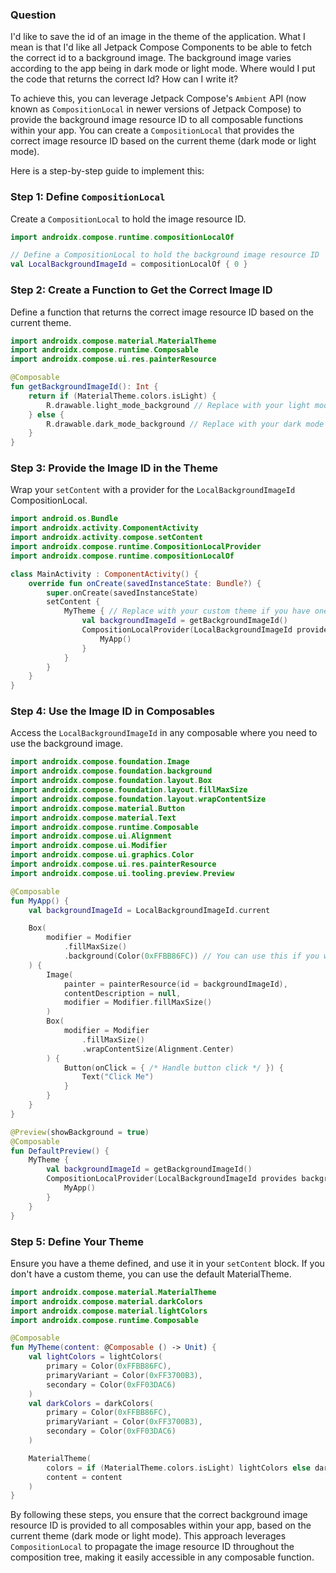 ### Question
I'd like to save the id of an image in the theme of the application. 
What I mean is that I'd like all Jetpack Compose Components to be 
able to fetch the correct id to a background image. 
The background image varies according to the app being in dark 
mode or light mode. Where would I put the code that returns the 
correct Id? How can I write it?

To achieve this, you can leverage Jetpack Compose's `Ambient` 
API (now known as `CompositionLocal` in newer versions of Jetpack Compose) 
to provide the background image resource ID to all composable functions 
within your app. You can create a `CompositionLocal` that 
provides the correct image resource ID based on the current 
theme (dark mode or light mode).

Here is a step-by-step guide to implement this:

### Step 1: Define `CompositionLocal`

Create a `CompositionLocal` to hold the image resource ID.

```kotlin
import androidx.compose.runtime.compositionLocalOf

// Define a CompositionLocal to hold the background image resource ID
val LocalBackgroundImageId = compositionLocalOf { 0 }
```

### Step 2: Create a Function to Get the Correct Image ID

Define a function that returns the correct image resource ID based on the current theme.

```kotlin
import androidx.compose.material.MaterialTheme
import androidx.compose.runtime.Composable
import androidx.compose.ui.res.painterResource

@Composable
fun getBackgroundImageId(): Int {
    return if (MaterialTheme.colors.isLight) {
        R.drawable.light_mode_background // Replace with your light mode background image resource ID
    } else {
        R.drawable.dark_mode_background // Replace with your dark mode background image resource ID
    }
}
```

### Step 3: Provide the Image ID in the Theme

Wrap your `setContent` with a provider for the `LocalBackgroundImageId` CompositionLocal.

```kotlin
import android.os.Bundle
import androidx.activity.ComponentActivity
import androidx.activity.compose.setContent
import androidx.compose.runtime.CompositionLocalProvider
import androidx.compose.runtime.compositionLocalOf

class MainActivity : ComponentActivity() {
    override fun onCreate(savedInstanceState: Bundle?) {
        super.onCreate(savedInstanceState)
        setContent {
            MyTheme { // Replace with your custom theme if you have one
                val backgroundImageId = getBackgroundImageId()
                CompositionLocalProvider(LocalBackgroundImageId provides backgroundImageId) {
                    MyApp()
                }
            }
        }
    }
}
```

### Step 4: Use the Image ID in Composables

Access the `LocalBackgroundImageId` in any composable where you need to use the background image.

```kotlin
import androidx.compose.foundation.Image
import androidx.compose.foundation.background
import androidx.compose.foundation.layout.Box
import androidx.compose.foundation.layout.fillMaxSize
import androidx.compose.foundation.layout.wrapContentSize
import androidx.compose.material.Button
import androidx.compose.material.Text
import androidx.compose.runtime.Composable
import androidx.compose.ui.Alignment
import androidx.compose.ui.Modifier
import androidx.compose.ui.graphics.Color
import androidx.compose.ui.res.painterResource
import androidx.compose.ui.tooling.preview.Preview

@Composable
fun MyApp() {
    val backgroundImageId = LocalBackgroundImageId.current

    Box(
        modifier = Modifier
            .fillMaxSize()
            .background(Color(0xFFBB86FC)) // You can use this if you want a color background in addition to the image
    ) {
        Image(
            painter = painterResource(id = backgroundImageId),
            contentDescription = null,
            modifier = Modifier.fillMaxSize()
        )
        Box(
            modifier = Modifier
                .fillMaxSize()
                .wrapContentSize(Alignment.Center)
        ) {
            Button(onClick = { /* Handle button click */ }) {
                Text("Click Me")
            }
        }
    }
}

@Preview(showBackground = true)
@Composable
fun DefaultPreview() {
    MyTheme {
        val backgroundImageId = getBackgroundImageId()
        CompositionLocalProvider(LocalBackgroundImageId provides backgroundImageId) {
            MyApp()
        }
    }
}
```

### Step 5: Define Your Theme

Ensure you have a theme defined, and use it in your `setContent` block. 
If you don't have a custom theme, you can use the default MaterialTheme.

```kotlin
import androidx.compose.material.MaterialTheme
import androidx.compose.material.darkColors
import androidx.compose.material.lightColors
import androidx.compose.runtime.Composable

@Composable
fun MyTheme(content: @Composable () -> Unit) {
    val lightColors = lightColors(
        primary = Color(0xFFBB86FC),
        primaryVariant = Color(0xFF3700B3),
        secondary = Color(0xFF03DAC6)
    )
    val darkColors = darkColors(
        primary = Color(0xFFBB86FC),
        primaryVariant = Color(0xFF3700B3),
        secondary = Color(0xFF03DAC6)
    )

    MaterialTheme(
        colors = if (MaterialTheme.colors.isLight) lightColors else darkColors,
        content = content
    )
}
```

By following these steps, you ensure that the correct background 
image resource ID is provided to all composables within your app, 
based on the current theme (dark mode or light mode). This 
approach leverages `CompositionLocal` to propagate the image 
resource ID throughout the composition tree, making it easily 
accessible in any composable function.